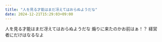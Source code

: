 ```yaml
---
title: "人を見る才能はまだ冴えてはおらぬようだな"
date: 2024-12-21T15:29:03+09:00
---
```

人を見る才能はまだ冴えてはおらぬようだな
煽りに来たのかお前はぁ！？
経営者にだけはなるなよ

